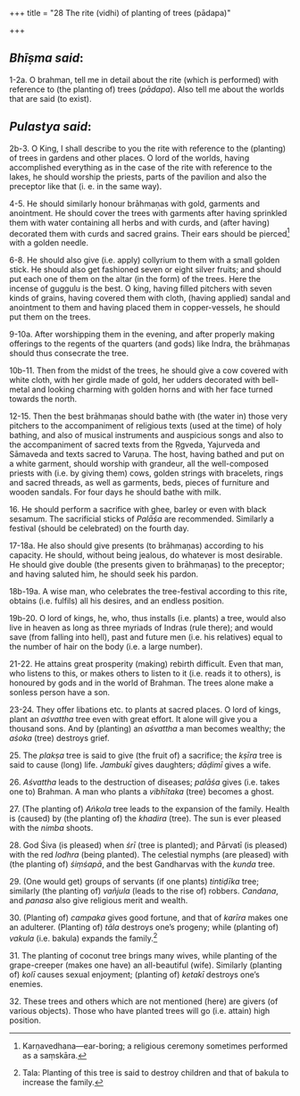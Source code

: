 +++
title = "28 The rite (vidhi) of planting of trees (pādapa)"

+++
 

## *Bhīṣma said*:

1-2a. O brahman, tell me in detail about the rite (which is performed) with reference to (the planting of) trees (*pādapa*). Also tell me about the worlds that are said (to exist).

## *Pulastya said*:

2b-3. O King, I shall describe to you the rite with reference to the (planting) of trees in gardens and other places. O lord of the worlds, having accomplished everything as in the case of the rite with reference to the lakes, he should worship the priests, parts of the pavilion and also the preceptor like that (i. e. in the same way).

4-5. He should similarly honour brāhmaṇas with gold, garments and anointment. He should cover the trees with garments after having sprinkled them with water containing all herbs and with curds, and (after having) decorated them with curds and sacred grains. Their ears should be pierced[^1] with a golden needle.

[^1]:  Karṇavedhana—ear-boring; a religious ceremony sometimes performed as a saṃskāra.

6-8. He should also give (i.e. apply) collyrium to them with a small golden stick. He should also get fashioned seven or eight silver fruits; and should put each one of them on the altar (in the form) of the trees. Here the incense of guggulu is the best. O king, having filled pitchers with seven kinds of grains, having covered them with cloth, (having applied) sandal and anointment to them and having placed them in copper-vessels, he should put them on the trees.

9-10a. After worshipping them in the evening, and after properly making offerings to the regents of the quarters (and gods) like Indra, the brāhmaṇas should thus consecrate the tree.

10b-11. Then from the midst of the trees, he should give a cow covered with white cloth, with her girdle made of gold, her udders decorated with bell-metal and looking charming with golden horns and with her face turned towards the north.

12-15. Then the best brāhmaṇas should bathe with (the water in) those very pitchers to the accompaniment of religious texts (used at the time) of holy bathing, and also of musical instruments and auspicious songs and also to the accompaniment of sacred texts from the Ṛgveda, Yajurveda and Sāmaveda and texts sacred to Varuṇa. The host, having bathed and put on a white garment, should worship with grandeur, all the well-composed priests with (i.e. by giving them) cows, golden strings with bracelets, rings and sacred threads, as well as garments, beds, pieces of furniture and wooden sandals. For four days he should bathe with milk.

16\. He should perform a sacrifice with ghee, barley or even with black sesamum. The sacrificial sticks of *Palāśa* are recommended. Similarly a festival (should be celebrated) on the fourth day.

17-18a. He also should give presents (to brāhmaṇas) according to his capacity. He should, without being jealous, do whatever is most desirable. He should give double (the presents given to brāhmaṇas) to the preceptor; and having saluted him, he should seek his pardon.

18b-19a. A wise man, who celebrates the tree-festival according to this rite, obtains (i.e. fulfils) all his desires, and an endless position.

19b-20. O lord of kings, he, who, thus installs (i.e. plants) a tree, would also live in heaven as long as three myriads of Indras (rule there); and would save (from falling into hell), past and future men (i.e. his relatives) equal to the number of hair on the body (i.e. a large number).

21-22. He attains great prosperity (making) rebirth difficult. Even that man, who listens to this, or makes others to listen to it (i.e. reads it to others), is honoured by gods and in the world of Brahman. The trees alone make a sonless person have a son.

23-24. They offer libations etc. to plants at sacred places. O lord of kings, plant an *aśvattha* tree even with great effort. It alone will give you a thousand sons. And by (planting) an *aśvattha* a man becomes wealthy; the *aśoka* (tree) destroys grief.

25\. The *plakṣa* tree is said to give (the fruit of) a sacrifice; the *kṣīra* tree is said to cause (long) life. *Jambukī* gives daughters; *dāḍimī* gives a wife.

26\. *Aśvattha* leads to the destruction of diseases; *palāśa* gives (i.e. takes one to) Brahman. A man who plants a *vibhītaka* (tree) becomes a ghost.

27\. (The planting of) *Aṅkola* tree leads to the expansion of the family. Health is (caused) by (the planting of) the *khadira* (tree). The sun is ever pleased with the *nimba* shoots.

28\. God Śiva (is pleased) when *śrī* (tree is planted); and Pārvatī (is pleased) with the red *lodhra* (being planted). The celestial nymphs (are pleased) with (the planting of) *śiṃśapā*, and the best Gandharvas with the *kunda* tree.

29\. (One would get) groups of servants (if one plants) *tintiḍīka* tree; similarly (the planting of) *vañjula* (leads to the rise of) robbers. *Candana*, and *panasa* also give religious merit and wealth.

30\. (Planting of) *campaka* gives good fortune, and that of *karīra* makes one an adulterer. (Planting of) *tāla* destroys one’s progeny; while (planting of) *vakula* (i.e. bakula) expands the family.[^2]

31\. The planting of coconut tree brings many wives, while planting of the grape-creeper (makes one have) an all-beautiful (wife). Similarly (planting of) *kolī* causes sexual enjoyment; (planting of) *ketakī* destroys one’s enemies.

[^2]:  Tala: Planting of this tree is said to destroy children and that of bakula to increase the family.

32\. These trees and others which are not mentioned (here) are givers (of various objects). Those who have planted trees will go (i.e. attain) high position.










[^3]:  Ahaṃkāra, Pradhāna and Puruṣa are principles accepted by the Sāṃkhya school of philosophy. For a detailed description of these, see Chapter 2 above.